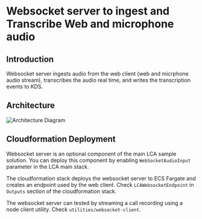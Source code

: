 # Websocket server to ingest and Transcribe Web and microphone audio

## Introduction
Websocket server ingests audio from the web client (web and micrphone audio stream), transcribes the audio real time, and writes the transcription events to KDS. 

## Architecture
![Architecture Diagram](../images/lca-genesys-architecture.png)

## Cloudformation Deployment
Websocket server is an optional component of the main LCA sample solution. You can deploy this  component by enabling `WebSocketAudioInput` parameter in the LCA main stack.

The cloudformation stack deploys the websocket server to ECS Fargate and creates an endpoint used by the web client. Check `LCAWebsocketEndpoint` in `Outputs` section of the cloudformation stack.

The websocket server can tested by streaming a call recording using a node client utility. Check `utilities/websocket-client`.